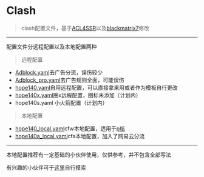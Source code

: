# Clash

> clash配置文件，基于[ACL4SSR](https://github.com/ACL4SSR)以及[blackmatrix7](https://github.com/blackmatrix7)修改

---

配置文件分远程配置以及本地配置两种

> 远程配置

* [Adblock.yaml](https://github.com/hope140/Clash/blob/main/Adblock.yaml "Adblock.yaml")去广告分流，误伤较少
* [Adblock_pro.yaml](https://github.com/hope140/Clash/blob/main/Adblock_pro.yaml "Adblock_pro.yaml")去广告规则全面，可能误伤
* [hope140.yaml](https://github.com/hope140/Clash/blob/main/hope140.yaml "hope140.yaml")自用远程配置，可以直接拿来用或者作为模板自行更改
* [hope140x.yaml](https://github.com/hope140/Clash/blob/main/hope140x.yaml "hope140x.yaml")圈x远程配置，图标未添加（计划内）
* hope140s.yaml 小火箭配置（计划内）

> 本地配置

* [hope140_local.yaml](https://github.com/hope140/Clash/blob/main/hope140_local.yaml "hope140_local.yaml")cfw本地配置，适用于[p核](https://github.com/Dreamacro/clash/releases/tag/premium)
* [hope140a_local.yaml](https://github.com/hope140/Clash/blob/main/hope140a_local.yaml "hope140a_local.yaml")cfa本地配置，加入了网易云分流

---

本地配置推荐有一定基础的小伙伴使用，仅供参考，并不包含全部写法

有兴趣的小伙伴可于[这里](https://github.com/Dreamacro/clash/wiki)自行摸索
